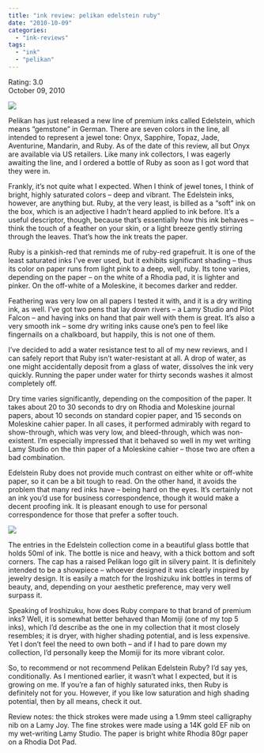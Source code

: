 ```yaml
---
title: "ink review: pelikan edelstein ruby"
date: "2010-10-09"
categories: 
  - "ink-reviews"
tags: 
  - "ink"
  - "pelikan"
---
```


Rating: 3.0  
October 09, 2010

[![](http://s3.media.squarespace.com/production/1431296/16917466/_PYw92neEA7o/TP5KXwJiqqI/AAAAAAAAAGY/lxs6dkBRk-s/s1600/pelikan%2Bedelstein%2Bruby.jpg)](http://s3.media.squarespace.com/production/1431296/16917466/_PYw92neEA7o/TP5KXwJiqqI/AAAAAAAAAGY/lxs6dkBRk-s/s1600/pelikan%2Bedelstein%2Bruby.jpg)

Pelikan has just released a new line of premium inks called Edelstein, which means “gemstone” in German. There are seven colors in the line, all intended to represent a jewel tone: Onyx, Sapphire, Topaz, Jade, Aventurine, Mandarin, and Ruby. As of the date of this review, all but Onyx are available via US retailers. Like many ink collectors, I was eagerly awaiting the line, and I ordered a bottle of Ruby as soon as I got word that they were in.

Frankly, it’s not quite what I expected. When I think of jewel tones, I think of bright, highly saturated colors – deep and vibrant. The Edelstein inks, however, are anything but. Ruby, at the very least, is billed as a “soft” ink on the box, which is an adjective I hadn’t heard applied to ink before. It’s a useful descriptor, though, because that’s essentially how this ink behaves – think the touch of a feather on your skin, or a light breeze gently stirring through the leaves. That’s how the ink treats the paper.

Ruby is a pinkish-red that reminds me of ruby-red grapefruit. It is one of the least saturated inks I’ve ever used, but it exhibits significant shading – thus its color on paper runs from light pink to a deep, well, ruby. Its tone varies, depending on the paper – on the white of a Rhodia pad, it is lighter and pinker. On the off-white of a Moleskine, it becomes darker and redder.

Feathering was very low on all papers I tested it with, and it is a dry writing ink, as well. I’ve got two pens that lay down rivers – a Lamy Studio and Pilot Falcon – and having inks on hand that pair well with them is great. It’s also a very smooth ink – some dry writing inks cause one’s pen to feel like fingernails on a chalkboard, but happily, this is not one of them.

I’ve decided to add a water resistance test to all of my new reviews, and I can safely report that Ruby isn’t water-resistant at all. A drop of water, as one might accidentally deposit from a glass of water, dissolves the ink very quickly. Running the paper under water for thirty seconds washes it almost completely off.

Dry time varies significantly, depending on the composition of the paper. It takes about 20 to 30 seconds to dry on Rhodia and Moleskine journal papers, about 10 seconds on standard copier paper, and 15 seconds on Moleskine cahier paper. In all cases, it performed admirably with regard to show-through, which was very low, and bleed-through, which was non-existent. I’m especially impressed that it behaved so well in my wet writing Lamy Studio on the thin paper of a Moleskine cahier – those two are often a bad combination.

Edelstein Ruby does not provide much contrast on either white or off-white paper, so it can be a bit tough to read. On the other hand, it avoids the problem that many red inks have – being hard on the eyes. It’s certainly not an ink you’d use for business correspondence, though it would make a decent proofing ink. It is pleasant enough to use for personal correspondence for those that prefer a softer touch.

[![](http://s3.media.squarespace.com/production/1431296/16917466/_PYw92neEA7o/TP5Kl4kMfQI/AAAAAAAAAGc/CW2qKtP0Cm8/s1600/pelikan%2Bedelstein%2Bruby%2Bbottle.jpg)](http://s3.media.squarespace.com/production/1431296/16917466/_PYw92neEA7o/TP5Kl4kMfQI/AAAAAAAAAGc/CW2qKtP0Cm8/s1600/pelikan%2Bedelstein%2Bruby%2Bbottle.jpg)

  
The entries in the Edelstein collection come in a beautiful glass bottle that holds 50ml of ink. The bottle is nice and heavy, with a thick bottom and soft corners. The cap has a raised Pelikan logo gilt in silvery paint. It is definitely intended to be a showpiece – whoever designed it was clearly inspired by jewelry design. It is easily a match for the Iroshizuku ink bottles in terms of beauty, and, depending on your aesthetic preference, may very well surpass it.

Speaking of Iroshizuku, how does Ruby compare to that brand of premium inks? Well, it is somewhat better behaved than Momiji (one of my top 5 inks), which I’d describe as the one in my collection that it most closely resembles; it is dryer, with higher shading potential, and is less expensive. Yet I don’t feel the need to own both – and if I had to pare down my collection, I’d personally keep the Momiji for its more vibrant color.

So, to recommend or not recommend Pelikan Edelstein Ruby? I’d say yes, conditionally. As I mentioned earlier, it wasn’t what I expected, but it is growing on me. If you’re a fan of highly saturated inks, then Ruby is definitely not for you. However, if you like low saturation and high shading potential, then by all means, check it out.

Review notes: the thick strokes were made using a 1.9mm steel calligraphy nib on a Lamy Joy. The fine strokes were made using a 14K gold EF nib on my wet-writing Lamy Studio. The paper is bright white Rhodia 80gr paper on a Rhodia Dot Pad.

